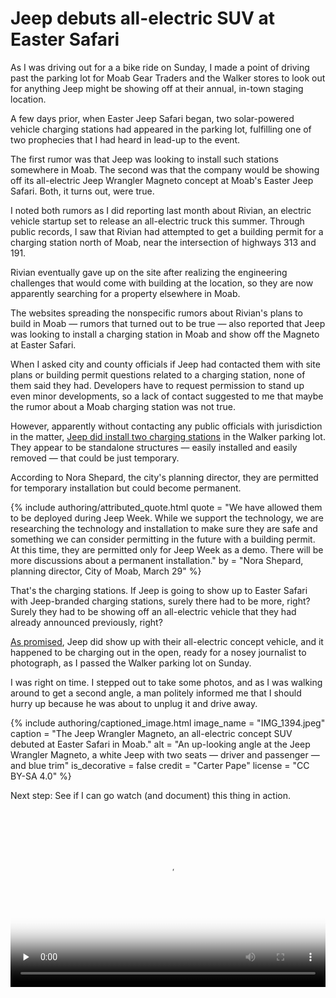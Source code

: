 # Jeep debuts all-electric SUV at Easter Safari

As I was driving out for a a bike ride on Sunday, I made a point of driving past the parking lot for Moab Gear Traders and the Walker stores to look out for anything Jeep might be showing off at their annual, in-town staging location.

A few days prior, when Easter Jeep Safari began, two solar-powered vehicle charging stations had appeared in the parking lot, fulfilling one of two prophecies that I had heard in lead-up to the event.

The first rumor was that Jeep was looking to install such stations somewhere in Moab. The second was that the company would be showing off its all-electric Jeep Wrangler Magneto concept at Moab's Easter Jeep Safari. Both, it turns out, were true.

I noted both rumors as I did reporting last month about Rivian, an electric vehicle startup set to release an all-electric truck this summer. Through public records, I saw that Rivian had attempted to get a building permit for a charging station north of Moab, near the intersection of highways 313 and 191.

Rivian eventually gave up on the site after realizing the engineering challenges that would come with building at the location, so they are now apparently searching for a property elsewhere in Moab.

The websites spreading the nonspecific rumors about Rivian's plans to build in Moab — rumors that turned out to be true — also reported that Jeep was looking to install a charging station in Moab and show off the Magneto at Easter Safari.

When I asked city and county officials if Jeep had contacted them with site plans or building permit questions related to a charging station, none of them said they had. Developers have to request permission to stand up even minor developments, so a lack of contact suggested to me that maybe the rumor about a Moab charging station was not true.

However, apparently without contacting any public officials with jurisdiction in the matter, [Jeep did install two charging stations](https://media.stellantisnorthamerica.com/newsrelease.do?id=22622&mid=1) in the Walker parking lot. They appear to be standalone structures — easily installed and easily removed — that could be just temporary.

According to Nora Shepard, the city's planning director, they are permitted for temporary installation but could become permanent.

{% include authoring/attributed_quote.html
    quote = "We have allowed them to be deployed during Jeep Week. While we support the technology, we are researching the technology and installation to make sure they are safe and something we can consider permitting in the future with a building permit. At this time, they are permitted only for Jeep Week as a demo. There will be more discussions about a permanent installation."
    by = "Nora Shepard, planning director, City of Moab, March 29"
%}

That's the charging stations. If Jeep is going to show up to Easter Safari with Jeep-branded charging stations, surely there had to be more, right? Surely they had to be showing off an all-electric vehicle that they had already announced previously, right?

[As promised](https://media.stellantisnorthamerica.com/newsrelease.do?id=22607&mid=1), Jeep did show up with their all-electric concept vehicle, and it happened to be charging out in the open, ready for a nosey journalist to photograph, as I passed the Walker parking lot on Sunday.

I was right on time. I stepped out to take some photos, and as I was walking around to get a second angle, a man politely informed me that I should hurry up because he was about to unplug it and drive away.

{% include authoring/captioned_image.html
    image_name = "IMG_1394.jpeg"
    caption = "The Jeep Wrangler Magneto, an all-electric concept SUV debuted at Easter Safari in Moab."
    alt = "An up-looking angle at the Jeep Wrangler Magneto, a white Jeep with two seats — driver and passenger — and blue trim"
    is_decorative = false
    credit = "Carter Pape"
    license = "CC BY-SA 4.0"
%}

Next step: See if I can go watch (and document) this thing in action.



<div class="sharevid" style="position: relative; width: 100%; height: 0; padding-bottom: 56.25%;"><video preload="none" poster="https://s3.amazonaws.com/chryslermedia.iconicweb.com/mediasite/video/137633/Magneto.jpg" controls style="position: absolute;top: 0;left: 0;width: 100%;height: 100%;"><source type="video/mp4" src="https://s3.amazonaws.com/chryslermedia.iconicweb.com/mediasite/video/137632/hq_15477.mp4" /></video></div>
